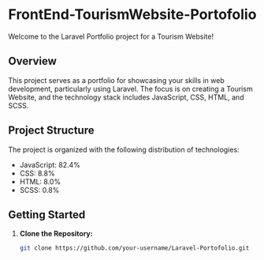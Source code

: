 # FrontEnd-TourismWebsite-Portofolio

Welcome to the Laravel Portfolio project for a Tourism Website!

## Overview

This project serves as a portfolio for showcasing your skills in web development, particularly using Laravel. The focus is on creating a Tourism Website, and the technology stack includes JavaScript, CSS, HTML, and SCSS.

## Project Structure

The project is organized with the following distribution of technologies:

- JavaScript: 82.4%
- CSS: 8.8%
- HTML: 8.0%
- SCSS: 0.8%

## Getting Started

1. **Clone the Repository:**
   ```bash
   git clone https://github.com/your-username/Laravel-Portofolio.git
